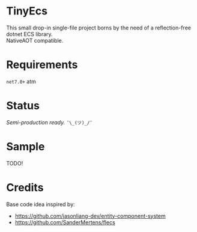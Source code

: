 # TinyEcs
This small drop-in single-file project borns by the need of a reflection-free dotnet ECS library.<br>
NativeAOT compatible.

# Requirements
`net7.0+` atm

# Status
<i>Semi-production ready.</i>  `¯\_(ツ)_/¯`

# Sample
TODO!

# Credits
Base code idea inspired by:
- https://github.com/jasonliang-dev/entity-component-system
- https://github.com/SanderMertens/flecs
